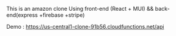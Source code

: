 This is an amazon clone 
Using front-end (React + MUI) && back-end(express +firebase +stripe)

Demo : https://us-central1-clone-91b56.cloudfunctions.net/api
